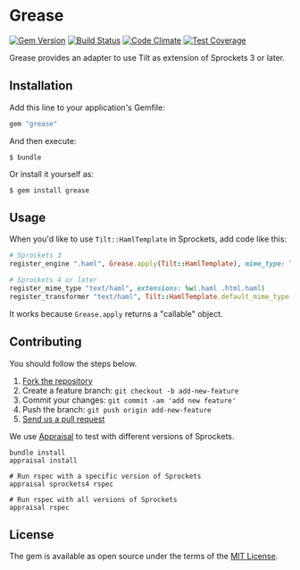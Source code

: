 # Grease

[![Gem Version](https://badge.fury.io/rb/grease.svg)](http://badge.fury.io/rb/grease)
[![Build Status](https://travis-ci.org/yasaichi/grease.svg?branch=master)](https://travis-ci.org/yasaichi/grease)
[![Code Climate](https://codeclimate.com/github/yasaichi/grease/badges/gpa.svg)](https://codeclimate.com/github/yasaichi/grease)
[![Test Coverage](https://codeclimate.com/github/yasaichi/grease/badges/coverage.svg)](https://codeclimate.com/github/yasaichi/grease/coverage)

Grease provides an adapter to use Tilt as extension of Sprockets 3 or later.

## Installation

Add this line to your application's Gemfile:

```ruby
gem "grease"
```

And then execute:

```shell
$ bundle
```

Or install it yourself as:

```shell
$ gem install grease
```

## Usage

When you'd like to use `Tilt::HamlTemplate` in Sprockets, add code like this:

```ruby
# Sprockets 3
register_engine ".haml", Grease.apply(Tilt::HamlTemplate), mime_type: Tilt::HamlTemplate.default_mime_type, silence_deprecation: true

# Sprockets 4 or later
register_mime_type "text/haml", extensions: %w(.haml .html.haml)
register_transformer "text/haml", Tilt::HamlTemplate.default_mime_type, Grease.apply(Tilt::HamlTemplate)
```

It works because `Grease.apply` returns a "callable" object.

## Contributing

You should follow the steps below.

1. [Fork the repository](https://help.github.com/articles/fork-a-repo/)
2. Create a feature branch: `git checkout -b add-new-feature`
3. Commit your changes: `git commit -am 'add new feature'`
4. Push the branch: `git push origin add-new-feature`
4. [Send us a pull request](https://help.github.com/articles/using-pull-requests/)

We use [Appraisal](https://github.com/thoughtbot/appraisal) to test with different versions of Sprockets.

```shell
bundle install
appraisal install

# Run rspec with a specific version of Sprockets
appraisal sprockets4 rspec

# Run rspec with all versions of Sprockets
appraisal rspec
```

## License

The gem is available as open source under the terms of the [MIT License](http://opensource.org/licenses/MIT).

